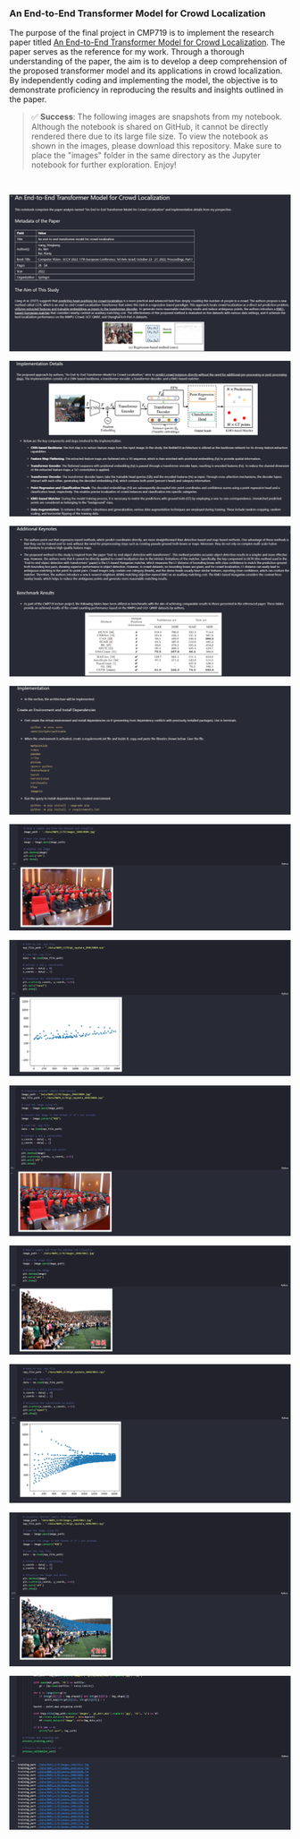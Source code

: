 ### An End-to-End Transformer Model for Crowd Localization


The purpose of the final project in CMP719 is to implement the research paper titled [An End-to-End Transformer Model for Crowd Localization](https://arxiv.org/pdf/2202.13065.pdf). The paper serves as the reference for my work. Through a thorough understanding of the paper, the aim is to develop a deep comprehension of the proposed transformer model and its applications in crowd localization. By independently coding and implementing the model, the objective is to demonstrate proficiency in reproducing the results and insights outlined in the paper.

> ✅ **Success**: The following images are snapshots from my notebook. Although the notebook is shared on GitHub, it cannot be directly rendered there due to its large file size. To view the notebook as shown in the images, please download this repository. Make sure to place the "images" folder in the same directory as the Jupyter notebook for further exploration. Enjoy!

<br>

<p align="center">
  <img src="./images/5.PNG">
</p>
<p align="center">
  <img src="./images/6.PNG">
</p>
<p align="center">
  <img src="./images/7.PNG">
</p>
<p align="center">
  <img src="./images/8.PNG">
</p>
<p align="center">
  <img src="./images/9.PNG">
</p>
<p align="center">
  <img src="./images/10.PNG">
</p>
<p align="center">
  <img src="./images/11.PNG">
</p>
<p align="center">
  <img src="./images/12.PNG">
</p>
<p align="center">
  <img src="./images/13.PNG">
</p>
<p align="center">
  <img src="./images/14.PNG">
</p>
<p align="center">
  <img src="./images/15.PNG">
</p>
